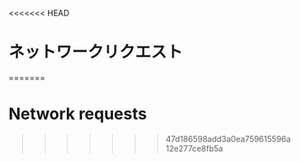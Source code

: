 
<<<<<<< HEAD
# ネットワークリクエスト
=======
# Network requests
>>>>>>> 47d186598add3a0ea759615596a12e277ce8fb5a
